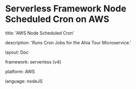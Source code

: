 # Serverless Framework Node Scheduled Cron on AWS

title: 'AWS Node Scheduled Cron'

description: 'Runs Cron Jobs for the Ahia Tour Microservice.'

layout: Doc

framework: serverless (v4)

platform: AWS

language: nodeJS
